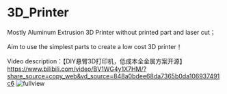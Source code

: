 # 3D_Printer

Mostly Aluminum Extrusion 3D Printer without printed part and laser cut；

Aim to use the simplest parts to create a low cost 3D printer！

Video description：【DIY悬臂3D打印机，低成本全金属方案开源】 https://www.bilibili.com/video/BV1WG4y1X7HM/?share_source=copy_web&vd_source=848a0bdee68da7365b0da106937491c6
![fullview](https://user-images.githubusercontent.com/83868547/213654399-4d5f1a9c-c8ef-4fa1-b5e8-a13a7c635d52.jpg)
